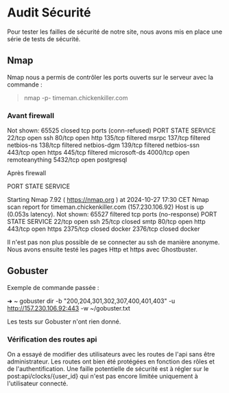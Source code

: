# Audit Sécurité

Pour tester les failles de sécurité de notre site, nous avons mis en place une série de tests de sécurité.

## Nmap

Nmap nous a permis de contrôler les ports ouverts sur le serveur avec la commande :

> nmap -p- timeman.chickenkiller.com

### Avant firewall

Not shown: 65525 closed tcp ports (conn-refused)
PORT     STATE    SERVICE
22/tcp   open     ssh
80/tcp   open     http
135/tcp  filtered msrpc
137/tcp  filtered netbios-ns
138/tcp  filtered netbios-dgm
139/tcp  filtered netbios-ssn
443/tcp  open     https
445/tcp  filtered microsoft-ds
4000/tcp open     remoteanything
5432/tcp open     postgresql

Après firewall

PORT    STATE  SERVICE

Starting Nmap 7.92 ( https://nmap.org ) at 2024-10-27 17:30 CET
Nmap scan report for timeman.chickenkiller.com (157.230.106.92)
Host is up (0.053s latency).
Not shown: 65527 filtered tcp ports (no-response)
PORT     STATE  SERVICE
22/tcp   open   ssh
25/tcp   closed smtp
80/tcp   open   http
443/tcp  open   https
2375/tcp closed docker
2376/tcp closed docker

Il n'est pas non plus possible de se connecter au ssh de manière anonyme. 
Nous avons ensuite testé les pages Http et https avec Ghostbuster.


## Gobuster

Exemple de commande passée :

➜  ~ gobuster dir -b "200,204,301,302,307,400,401,403" -u http://157.230.106.92:443 -w ~/gobuster.txt

Les tests sur Gobuster n'ont rien donné.

### Vérification des routes api

On a essayé de modifier des utilisateurs avec les routes de l'api sans être administrateur. Les routes ont bien été protégées en fonction des rôles et de l'authentification.
Une faille potentielle de sécurité est à régler sur le post:api/clocks/{user_id} qui n'est pas encore limitée uniquement à l'utilisateur connecté.

